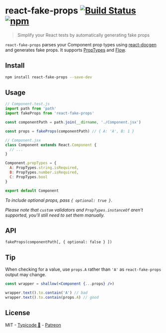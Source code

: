 # react-fake-props [![Build Status](https://travis-ci.org/typicode/react-fake-props.svg?branch=master)](https://travis-ci.org/typicode/react-fake-props) [![npm](https://badge.fury.io/js/react-fake-props.svg)](https://www.npmjs.com/package/react-fake-props)

> Simplify your React tests by automatically generating fake props

`react-fake-props` parses your Component prop types using [react-docgen](https://github.com/reactjs/react-docgen) and generates fake props. It supports [PropTypes](https://github.com/facebook/prop-types) and [Flow](https://flow.org).

## Install

```sh
npm install react-fake-props --save-dev
```

## Usage

```js
// Component.test.js
import path from 'path'
import fakeProps from 'react-fake-props'

const componentPath = path.join(__dirname, './Component.jsx')

const props = fakeProps(componentPath) // { A: 'A', B: 1 }
```

```js
// Component.jsx
class Component extends React.Component {
  // ...
}

Component.propTypes = {
  A: PropTypes.string.isRequired,
  B: PropTypes.number.isRequired,
  C: PropTypes.bool
}

export default Component
```

_To include optional props, pass `{ optional: true }`._

_Please note that `custom` validators and `PropTypes.instanceOf` aren't supported, you'll still need to set them manually._

## API

`fakeProps(componentPath[, { optional: false } ])`

## Tip

When checking for a value, use `props.A` rather than `'A'` as `react-fake-props` output may change.

```jsx
const wrapper = shallow(<Component {...props} />)

wrapper.text().to.contain('A') // bad
wrapper.text().to.contain(props.A) // good
```

## License

MIT - [Typicode :cactus:](https://github.com/typicode) - [Patreon](https://www.patreon.com/typicode)
